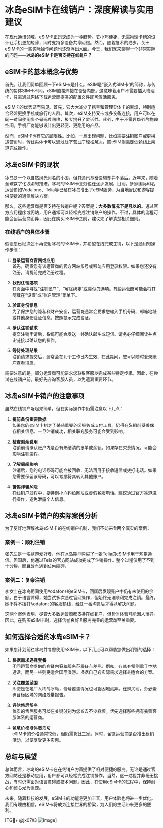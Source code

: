 # 冰岛eSIM卡在线销户：深度解读与实用建议

在现代通讯领域，eSIM卡正迅速成为一种趋势。它小巧便捷，无需物理卡槽的设计让手机更加轻薄，同时支持多设备共享网络。然而，随着技术的进步，关于eSIM卡的一些实际操作问题也逐渐浮出水面。今天，我们就来聊聊一个非常实际的问题——**冰岛的eSIM卡是否支持在线销户？**

## eSIM卡的基本概念与优势

首先，让我们简单回顾一下eSIM卡是什么。eSIM是“嵌入式SIM卡”的简称，与传统的实体SIM卡不同，eSIM直接焊接在设备内部。这意味着用户不需要插入物理卡，只需通过网络下载运营商提供的配置文件即可激活服务。

eSIM卡的优势显而易见。首先，它大大减少了携带和管理实体卡的麻烦，特别适合经常更换手机或旅行的人群。其次，eSIM支持双卡或多设备连接，用户可以在同一时间使用多个号码或网络，极大提升了灵活性。此外，由于不需要额外的物理空间，手机厂商能够设计出更轻便、更耐用的产品。

然而，eSIM卡也有它的局限性。比如，一旦出现问题，比如需要注销账户或更换运营商时，传统实体卡可以通过线下营业厅轻松解决，而eSIM则需要依赖线上渠道完成操作。

## 冰岛eSIM卡的现状

冰岛是一个以自然风光闻名的小国，但其通讯基础设施却并不落后。近年来，随着全球数字化浪潮的推进，冰岛的eSIM卡业务也在逐步发展。目前，多家国际知名运营商如Vodafone、Telia等已经在冰岛推出了eSIM服务，为当地居民和游客提供便捷的通信解决方案。

那么，这些运营商是否支持在线销户呢？答案是：**大多数情况下是可以的**。通过官方应用程序或网站，用户通常可以轻松完成注销账户的操作。不过，具体的流程可能会因运营商而异，因此在购买eSIM卡之前，建议先了解清楚相关细则。

### 在线销户的具体步骤

假设您已经决定不再使用冰岛的eSIM卡，并希望在线完成注销，以下是通用的操作步骤：

1. **登录运营商官网或应用**  
   首先，确保您有该运营商的官方网站账号或移动应用登录权限。如果您还没有注册，请提前完成注册过程。

2. **找到注销选项**  
   在页面中寻找“注销账户”、“解除绑定”或类似的选项。有些运营商可能会将其隐藏在“设置”或“账户管理”菜单下。

3. **验证身份信息**  
   为了保护您的隐私和财产安全，运营商通常会要求您输入手机号码、邮箱地址或其他身份验证信息。按照提示完成验证。

4. **确认注销请求**  
   提交注销申请后，系统可能会发送一封确认邮件或短信。请务必仔细阅读并点击链接以确认您的操作。

5. **等待处理结果**  
   注销请求提交后，通常会在几个工作日内生效。在此期间，您可以随时登录账户查看进度。

需要注意的是，部分运营商可能要求您联系客服以完成某些特定步骤。因此，在尝试在线销户前，最好先咨询客服人员，以免遗漏重要环节。

## 冰岛eSIM卡销户的注意事项

虽然在线销户听起来简单，但在实际操作中仍需注意以下几点：

1. **提前备份重要数据**  
   如果您的eSIM卡绑定了某些重要的云服务或支付工具，记得在注销前妥善保存相关信息。一旦注销成功，相关联的服务可能会受到影响。

2. **检查剩余费用**  
   注销前请确认账户内是否有未结清的账单或余额。如果存在欠费情况，可能会影响注销进程。

3. **了解后续影响**  
   注销后，您的电话号码可能会被回收，无法再用于接收短信或拨打电话。如果您需要保留该号码，可以考虑将其转入其他账户。

4. **警惕诈骗风险**  
   在线销户过程中，要特别小心钓鱼网站或虚假客服电话。建议通过官方渠道进行操作，避免泄露个人信息。

## 冰岛eSIM卡销户的实际案例分析

为了更好地理解冰岛eSIM卡的在线销户机制，我们不妨来看两个真实的案例：

### 案例一：顺利注销

张先生是一名旅游爱好者，他在冰岛期间购买了一张Telia的eSIM卡用于短期通信。回国后，他通过Telia的官方网站成功完成了注销操作。整个过程仅用了不到十分钟，而且没有遇到任何障碍。

### 案例二：复杂注销

李女士在冰岛期间使用Vodafone的eSIM卡，回国后发现账户中仍有未使用的余额。由于语言障碍，她尝试多次通过官网操作，但始终无法顺利完成注销。最终，她不得不拨打Vodafone的客服热线，经过一番沟通后才得以解决问题。

这两个案例表明，尽管大多数运营商都支持在线销户，但具体体验可能因人而异。因此，在购买eSIM卡时，选择信誉良好且服务完善的运营商至关重要。

## 如何选择合适的冰岛eSIM卡？

如果您计划前往冰岛并考虑使用eSIM卡，以下几点可以帮助您做出明智的选择：

1. **根据需求选择套餐**  
   不同运营商提供的套餐内容和服务范围各有差异。例如，有些套餐侧重于本地通话，而另一些则更适合国际漫游。根据自己的实际需求选择最适合的方案。

2. **关注覆盖范围**  
   即使是在地广人稀的冰岛，信号覆盖情况也可能因地而异。在购买前，务必查询目标区域的网络质量报告。

3. **评估售后服务**  
   优质的售后服务可以在关键时刻为您省去不少麻烦。优先选择那些拥有完善客服体系的运营商。

4. **留意价格与优惠活动**  
   eSIM卡的价格通常较低，但仍需货比三家。同时，留意运营商是否推出促销活动，以便享受更多实惠。

## 总结与展望

总体而言，冰岛的eSIM卡在在线销户方面提供了相对便捷的服务。无论是通过官方网站还是移动应用，用户都可以轻松完成注销操作。当然，这一过程并非毫无挑战，有时仍需面对语言障碍或技术问题。因此，在使用eSIM卡的过程中，保持耐心和细心尤为重要。

未来，随着科技的发展，eSIM卡的功能将更加丰富，用户体验也将进一步优化。我们有理由相信，eSIM卡将成为连接世界的桥梁，为人们的生活带来更多的便利。

[TG💪+ @jx0703 ![Image](https://github.com/user-attachments/assets/dbca1d08-cadb-493c-b0ec-ad6f7a83f270)]
